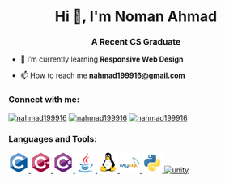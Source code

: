 <h1 align="center">Hi 👋, I'm Noman Ahmad</h1>
<h3 align="center">A Recent CS Graduate</h3>

- 🌱 I’m currently learning **Responsive Web Design**

- 📫 How to reach me **nahmad199916@gmail.com**

<h3 align="left">Connect with me:</h3>
<p align="left">
<a href="https://linkedin.com/in/nahmad199916" target="blank"><img align="center" src="https://cdn.jsdelivr.net/npm/simple-icons@3.0.1/icons/linkedin.svg" alt="nahmad199916" height="30" width="40" /></a>
<a href="https://www.hackerrank.com/nahmad199916" target="blank"><img align="center" src="https://cdn.jsdelivr.net/npm/simple-icons@3.0.1/icons/hackerrank.svg" alt="nahmad199916" height="30" width="40" /></a>
<a href="https://www.leetcode.com/nahmad199916" target="blank"><img align="center" src="https://cdn.jsdelivr.net/npm/simple-icons@3.0.1/icons/leetcode.svg" alt="nahmad199916" height="30" width="40" /></a>
</p>

<h3 align="left">Languages and Tools:</h3>
<p align="left"> <a href="https://www.cprogramming.com/" target="_blank"> <img src="https://raw.githubusercontent.com/devicons/devicon/master/icons/c/c-original.svg" alt="c" width="40" height="40"/> </a> <a href="https://www.w3schools.com/cpp/" target="_blank"> <img src="https://raw.githubusercontent.com/devicons/devicon/master/icons/cplusplus/cplusplus-original.svg" alt="cplusplus" width="40" height="40"/> </a> <a href="https://www.w3schools.com/cs/" target="_blank"> <img src="https://raw.githubusercontent.com/devicons/devicon/master/icons/csharp/csharp-original.svg" alt="csharp" width="40" height="40"/> </a> <a href="https://www.java.com" target="_blank"> <img src="https://raw.githubusercontent.com/devicons/devicon/master/icons/java/java-original.svg" alt="java" width="40" height="40"/> </a> <a href="https://www.linux.org/" target="_blank"> <img src="https://raw.githubusercontent.com/devicons/devicon/master/icons/linux/linux-original.svg" alt="linux" width="40" height="40"/> </a> <a href="https://www.mysql.com/" target="_blank"> <img src="https://raw.githubusercontent.com/devicons/devicon/master/icons/mysql/mysql-original-wordmark.svg" alt="mysql" width="40" height="40"/> </a> <a href="https://www.python.org" target="_blank"> <img src="https://raw.githubusercontent.com/devicons/devicon/master/icons/python/python-original.svg" alt="python" width="40" height="40"/> </a> <a href="https://unity.com/" target="_blank"> <img src="https://www.vectorlogo.zone/logos/unity3d/unity3d-icon.svg" alt="unity" width="40" height="40"/> </a> </p>
